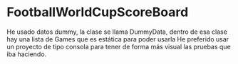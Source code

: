 # FootballWorldCupScoreBoard
He usado datos dummy, la clase se llama DummyData, dentro de esa clase hay una lista de Games que es estática para poder usarla 
He preferido usar un proyecto de tipo consola para tener de forma más visual las pruebas que iba haciendo.


